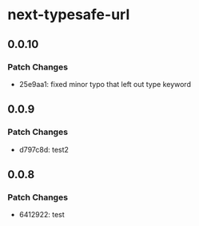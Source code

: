 # next-typesafe-url

## 0.0.10

### Patch Changes

- 25e9aa1: fixed minor typo that left out type keyword

## 0.0.9

### Patch Changes

- d797c8d: test2

## 0.0.8

### Patch Changes

- 6412922: test
